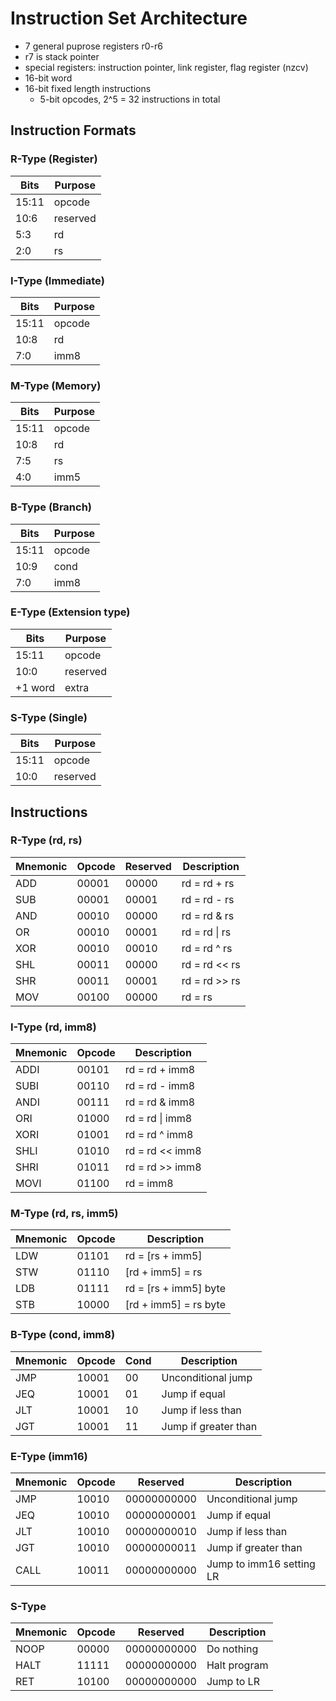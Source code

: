 # Instruction Set Architecture

- 7 general puprose registers r0-r6
- r7 is stack pointer
- special registers: instruction pointer, link register, flag register (nzcv)
- 16-bit word
- 16-bit fixed length instructions
  - 5-bit opcodes, 2^5 = 32 instructions in total

## Instruction Formats

### R-Type (Register)

| Bits  | Purpose  |
| ----- | -------- |
| 15:11 | opcode   |
| 10:6  | reserved |
| 5:3   | rd       |
| 2:0   | rs       |

### I-Type (Immediate)

| Bits  | Purpose |
| ----- | ------- |
| 15:11 | opcode  |
| 10:8  | rd      |
| 7:0   | imm8    |

### M-Type (Memory)

| Bits  | Purpose |
| ----- | ------- |
| 15:11 | opcode  |
| 10:8  | rd      |
| 7:5   | rs      |
| 4:0   | imm5    |

### B-Type (Branch)

| Bits  | Purpose |
| ----- | ------- |
| 15:11 | opcode  |
| 10:9  | cond    |
| 7:0   | imm8    |

### E-Type (Extension type)

| Bits    | Purpose  |
| ------- | -------- |
| 15:11   | opcode   |
| 10:0    | reserved |
| +1 word | extra    |

### S-Type (Single)

| Bits  | Purpose  |
| ----- | -------- |
| 15:11 | opcode   |
| 10:0  | reserved |

## Instructions

### R-Type (rd, rs)

| Mnemonic | Opcode | Reserved | Description   |
| -------- | ------ | -------- | ------------- |
| ADD      | 00001  | 00000    | rd = rd + rs  |
| SUB      | 00001  | 00001    | rd = rd - rs  |
| AND      | 00010  | 00000    | rd = rd & rs  |
| OR       | 00010  | 00001    | rd = rd \| rs |
| XOR      | 00010  | 00010    | rd = rd ^ rs  |
| SHL      | 00011  | 00000    | rd = rd << rs |
| SHR      | 00011  | 00001    | rd = rd >> rs |
| MOV      | 00100  | 00000    | rd = rs       |

### I-Type (rd, imm8)

| Mnemonic | Opcode | Description     |
| -------- | ------ | --------------- |
| ADDI     | 00101  | rd = rd + imm8  |
| SUBI     | 00110  | rd = rd - imm8  |
| ANDI     | 00111  | rd = rd & imm8  |
| ORI      | 01000  | rd = rd \| imm8 |
| XORI     | 01001  | rd = rd ^ imm8  |
| SHLI     | 01010  | rd = rd << imm8 |
| SHRI     | 01011  | rd = rd >> imm8 |
| MOVI     | 01100  | rd = imm8       |

### M-Type (rd, rs, imm5)

| Mnemonic | Opcode | Description            |
| -------- | ------ | ---------------------- |
| LDW      | 01101  | rd = \[rs + imm5]      |
| STW      | 01110  | \[rd + imm5] = rs      |
| LDB      | 01111  | rd = \[rs + imm5] byte |
| STB      | 10000  | \[rd + imm5] = rs byte |

### B-Type (cond, imm8)

| Mnemonic | Opcode | Cond | Description          |
| -------- | ------ | ---- | -------------------- |
| JMP      | 10001  | 00   | Unconditional jump   |
| JEQ      | 10001  | 01   | Jump if equal        |
| JLT      | 10001  | 10   | Jump if less than    |
| JGT      | 10001  | 11   | Jump if greater than |

### E-Type (imm16)

| Mnemonic | Opcode | Reserved    | Description              |
| -------- | ------ | ----------- | ------------------------ |
| JMP      | 10010  | 00000000000 | Unconditional jump       |
| JEQ      | 10010  | 00000000001 | Jump if equal            |
| JLT      | 10010  | 00000000010 | Jump if less than        |
| JGT      | 10010  | 00000000011 | Jump if greater than     |
| CALL     | 10011  | 00000000000 | Jump to imm16 setting LR |

### S-Type

| Mnemonic | Opcode | Reserved    | Description  |
| -------- | ------ | ----------- | ------------ |
| NOOP     | 00000  | 00000000000 | Do nothing   |
| HALT     | 11111  | 00000000000 | Halt program |
| RET      | 10100  | 00000000000 | Jump to LR   |
